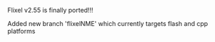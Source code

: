 Flixel v2.55 is finally ported!!!

Added new branch 'flixelNME' which currently targets flash and cpp platforms